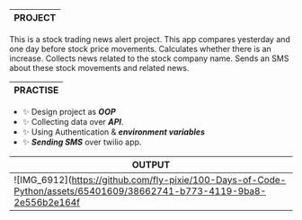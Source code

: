|**PROJECT**|
|---|
This is a stock trading news alert project. 
This app compares yesterday and one day before stock price movements. 
Calculates whether there is an increase.
Collects news related to the stock company name. 
Sends an SMS about these stock movements and related news.

|**PRACTISE**|
|---|
- ✨ Design project as ***OOP***
- ✨ Collecting data over ***API***.
- ✨ Using Authentication & ***environment variables***
- ✨ ***Sending SMS*** over twilio app.

|**OUTPUT**|
|---|
![IMG_6912](https://github.com/fly-pixie/100-Days-of-Code-Python/assets/65401609/38662741-b773-4119-9ba8-2e556b2e164f| width=100)
